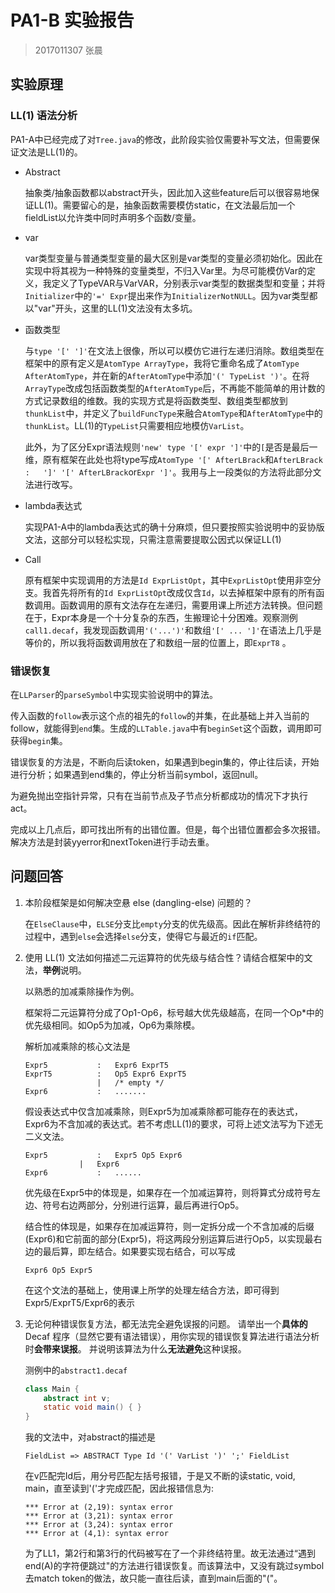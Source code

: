 # PA1-B 实验报告

> 2017011307 张晨

## 实验原理

### LL(1) 语法分析

PA1-A中已经完成了对`Tree.java`的修改，此阶段实验仅需要补写文法，但需要保证文法是LL(1)的。

* Abstract

  抽象类/抽象函数都以abstract开头，因此加入这些feature后可以很容易地保证LL(1)。需要留心的是，抽象函数需要模仿static，在文法最后加一个fieldList以允许类中同时声明多个函数/变量。

* var

  var类型变量与普通类型变量的最大区别是var类型的变量必须初始化。因此在实现中将其视为一种特殊的变量类型，不归入Var里。为尽可能模仿Var的定义，我定义了TypeVAR与VarVAR，分别表示var类型的数据类型和变量；并将`Initializer`中的`'=' Expr`提出来作为`InitializerNotNULL`。因为var类型都以"var"开头，这里的LL(1)文法没有太多坑。

* 函数类型

  与`type '[' ']'`在文法上很像，所以可以模仿它进行左递归消除。数组类型在框架中的原有定义是`AtomType ArrayType`，我将它重命名成了`AtomType AfterAtomType`，并在新的`AfterAtomType`中添加`'(' TypeList ')'`。在将`ArrayType`改成包括函数类型的`AfterAtomType`后，不再能不能简单的用计数的方式记录数组的维数。我的实现方式是将函数类型、数组类型都放到`thunkList`中，并定义了`buildFuncType`来融合`AtomType`和`AfterAtomType`中的`thunkList`。LL(1)的`TypeList`只需要相应地模仿`VarList`。

  此外，为了区分Expr语法规则`'new' type '[' expr ']'`中的`[`是否是最后一维，原有框架在此处也将type写成``AtomType '[' AfterLBrack``和`AfterLBrack     :   ']' '[' AfterLBrack`or``Expr ']'``。我用与上一段类似的方法将此部分文法进行改写。

* lambda表达式

  实现PA1-A中的lambda表达式的确十分麻烦，但只要按照实验说明中的妥协版文法，这部分可以轻松实现，只需注意需要提取公因式以保证LL(1)

* Call

  原有框架中实现调用的方法是`Id ExprListOpt`，其中`ExprListOpt`使用非空分支。我首先将所有的`Id ExprListOpt`改成仅含`Id`，以去掉框架中原有的所有函数调用。函数调用的原有文法存在左递归，需要用课上所述方法转换。但问题在于，Expr本身是一个十分复杂的东西，生搬理论十分困难。观察测例`call1.decaf`，我发现函数调用`'('...')'`和数组`'[' ... ']'`在语法上几乎是等价的，所以我将函数调用放在了和数组一层的位置上，即`ExprT8` 。

### 错误恢复

​	在`LLParser`的`parseSymbol`中实现实验说明中的算法。

​	传入函数的`follow`表示这个点的祖先的`follow`的并集，在此基础上并入当前的follow，就能得到`end`集。生成的`LLTable.java`中有`beginSet`这个函数，调用即可获得`begin`集。

​	错误恢复的方法是，不断向后读token，如果遇到begin集的，停止往后读，开始进行分析；如果遇到end集的，停止分析当前symbol，返回null。

​	为避免抛出空指针异常，只有在当前节点及子节点分析都成功的情况下才执行act。

​	完成以上几点后，即可找出所有的出错位置。但是，每个出错位置都会多次报错。解决方法是封装yyerror和nextToken进行手动去重。

## 问题回答

1. 本阶段框架是如何解决空悬 else (dangling-else) 问题的？

   在`ElseClause`中，`ELSE`分支比`empty`分支的优先级高。因此在解析非终结符的过程中，遇到`else`会选择`else`分支，使得它与最近的`if`匹配。

2. 使用 LL(1) 文法如何描述二元运算符的优先级与结合性？请结合框架中的文法，**举例**说明。

   以熟悉的加减乘除操作为例。

   框架将二元运算符分成了Op1-Op6，标号越大优先级越高，在同一个Op*中的优先级相同。如Op5为加减，Op6为乘除模。

   解析加减乘除的核心文法是

   ```
   Expr5           :   Expr6 ExprT5
   ExprT5          :   Op5 Expr6 ExprT5
                   |   /* empty */
   Expr6           :   .......
   ```

   假设表达式中仅含加减乘除，则Expr5为加减乘除都可能存在的表达式，Expr6为不含加减的表达式。若不考虑LL(1)的要求，可将上述文法写为下述无二义文法。

   ```
   Expr5           :   Expr5 Op5 Expr6
   			   |   Expr6
   Expr6           :   ......
   ```

   优先级在Expr5中的体现是，如果存在一个加减运算符，则将算式分成符号左边、符号右边两部分，分别进行运算，最后再进行Op5。

   结合性的体现是，如果存在加减运算符，则一定拆分成一个不含加减的后缀(Expr6)和它前面的部分(Expr5)，将这两段分别运算后进行Op5，以实现最右边的最后算，即左结合。如果要实现右结合，可以写成

   ```
   Expr6 Op5 Expr5
   ```

   在这个文法的基础上，使用课上所学的处理左结合方法，即可得到 Expr5/ExprT5/Expr6的表示

3. 无论何种错误恢复方法，都无法完全避免误报的问题。 请举出一个**具体的** Decaf 程序（显然它要有语法错误），用你实现的错误恢复算法进行语法分析时**会带来误报**。 并说明该算法为什么**无法避免**这种误报。

   测例中的`abstract1.decaf`

   ```java
   class Main {
       abstract int v;
       static void main() { }
   }
   ```

   我的文法中，对abstract的描述是

   ```
   FieldList => ABSTRACT Type Id '(' VarList ')' ';' FieldList
   ```

   在v匹配完Id后，用分号匹配左括号报错，于是又不断的读static, void, main，直至读到'('才完成匹配，因此报错信息为:
   
   ```
   *** Error at (2,19): syntax error
   *** Error at (3,21): syntax error
   *** Error at (3,24): syntax error
   *** Error at (4,1): syntax error
   ```
   
   为了LL1，第2行和第3行的代码被写在了一个非终结符里。故无法通过“遇到end(A)的字符便跳过"的方法进行错误恢复。而该算法中，又没有跳过symbol去match token的做法，故只能一直往后读，直到main后面的"("。

